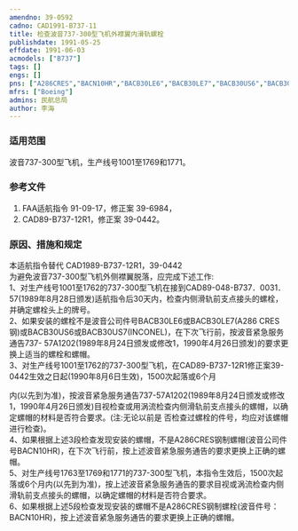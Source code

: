 ```yaml
---
amendno: 39-0592  
cadno: CAD1991-B737-11  
title: 检查波音737-300型飞机外襟翼内滑轨螺栓  
publishdate: 1991-05-25  
effdate: 1991-06-03  
acmodels: ["B737"]  
tags: []  
engs: []  
pns: ["A286CRES","BACN10HR","BACB30LE6","BACB30LE7","BACB30US6","BACB30US7"]  
mfrs: ["Boeing"]  
admins: 民航总局  
author: 李海  
---
```

  
### 适用范围  
波音737-300型飞机，生产线号1001至1769和1771。  
  
<!--more-->  
### 参考文件  
  1. FAA适航指令 91-09-17，修正案 39-6984，  
2. CAD89-B737-12R1，修正案 39-0442。  
  
### 原因、措施和规定  

  本适航指令替代 CAD1989-B737-12R1，39-0442  
  为避免波音737-300型飞机外侧襟翼脱落，应完成下述工作:  
1、对生产线号1001至1762的737-300型飞机在接到CAD89-048-B737．0031．57(1989年8月28日颁发)适航指令后30天内，检查内侧滑轨前支点接头的螺栓，并确定螺栓头上的牌号。  
  2、如果安装的螺栓不是波音公司件号BACB30LE6或BACB30LE7(A286 CRES钢)或BACB30US6或BACB30US7(INCONEL)，在下次飞行前，按波音紧急服务通告737- 57A1202(1989年8月24日颁发或修改1，1990年4月26日颁发)的要求更换上适当的螺栓和螺帽。  
3、对生产线号1001至1762的737-300型飞机，在CAD89-B737-12R1修正案39-0442生效之日起(1990年8月6日生效)，1500次起落或6个月  
  
内(以先到为准)，按波音紧急服务通告737-57A1202(1989年8月24日颁发或修改1，1990年4月26日颁发)目视检查或用涡流检查内侧滑轨前支点接头的螺帽，以确定螺帽的材料是否符合要求。(注:无论以前是 否检查过螺栓的件号，均应对该螺帽进行检查)。  
  4、如果根据上述3段检查发现安装的螺帽，不是A286CRES钢制螺帽(波音公司件号BACN10HR)，在下次飞行前，按上述波音紧急服务通告的要求更换上正确的螺帽。  
5、对生产线号1763至1769和1771的737-300型飞机，本指令生效后，1500次起落或6个月内(以先到为准)，按上述波音紧急服务通告的要求目视或涡流检查内侧滑轨前支点接头的螺帽，以确定螺帽的材料是否符合要求。  
  6、如果根据上述5段检查发现安装的螺帽不是A286CRES钢制螺栓(波音件号：BACN10HR)，按上述波音紧急服务通告的要求更换上正确的螺帽。  
